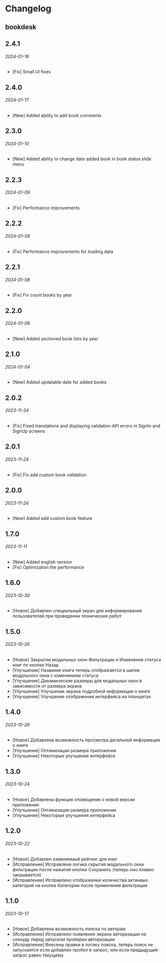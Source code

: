 # Changelog

## bookdesk

## 2.4.1

###### 2024-01-18
- [Fix] Small UI fixes

## 2.4.0

###### 2024-01-17
- [New] Added ability to add book comments

## 2.3.0

###### 2024-01-10
- [New] Added ability to change date added book in book status slide menu

## 2.2.3

###### 2024-01-09

- [Fix] Performance improvements

## 2.2.2

###### 2024-01-09

- [Fix] Performance improvements for loading data

## 2.2.1

###### 2024-01-08

- [Fix] Fix count books by year

## 2.2.0

###### 2024-01-08

- [New] Added sectioned book lists by year

## 2.1.0

###### 2024-01-04

- [New] Added updatable date for added books

## 2.0.2

###### 2023-11-24

- [Fix] Fixed translations and displaying validation API errors in SignIn and SignUp screens

## 2.0.1

###### 2023-11-24

- [Fix] Fix add custom book validation

## 2.0.0

###### 2023-11-24

- [New] Added add custom book feature

## 1.7.0

###### 2023-11-11

- [New] Added english version
- [Fix] Optimization the performance

## 1.6.0

###### 2023-10-30

- [Новое] Добавлен специальный экран для информирования пользователей при проведении технических работ

## 1.5.0

###### 2023-10-26

- [Новое] Закрытие модальных окон Фильтрации и Изменения статуса книг по кнопке Назад
- [Улучшение] Название книги теперь отображается в шапке модального окна с изменением статуса
- [Улучшение] Динамические размеры для модальных окон в зависимости от размера экрана
- [Улучшение] Улучшение экрана подробной информации о книге
- [Улучшение] Улучшение отображения интерфейса на планшетах

## 1.4.0

###### 2023-10-26

- [Новое] Добавлена возможность просмотра детальной информации о книге
- [Улучшение] Оптимизация размера приложения
- [Улучшение] Некоторые улучшения интерфейса

## 1.3.0

###### 2023-10-24

- [Новое] Добавлена функция оповещения о новой версии приложения
- [Улучшение] Оптимизация размера приложения
- [Улучшение] Некоторые улучшения интерфейса

## 1.2.0

###### 2023-10-22

- [Новое] Добавлен изменяемый рейтинг для книг
- [Исправление] Исправлена логика скрытия модального окна фильтрации после нажатия кнопки Сохранить (теперь оно плавно закрывается)
- [Исправление] Исправлено отображение количества актинвых категорий на кнопке Категории после применения фильтрации

## 1.1.0

###### 2023-10-17

- [Новое] Добавлена возможность поиска по авторам
- [Исправление] Исправлено появление экрана авторизации на секнуду перед запуском проверки авторизации
- [Исправление] Внесены правки в логику поиска, теперь поиск не запускается если добавлен пробел в запрос, или если предыдущий запрос равен текущему